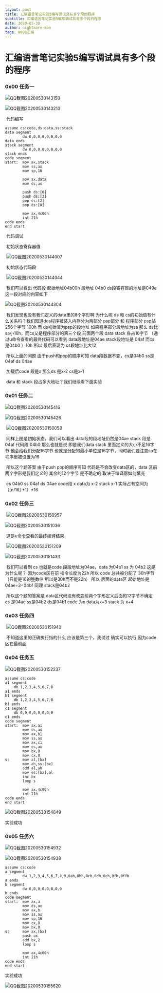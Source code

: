 ```yaml
---
layout: post
title: 汇编语言笔记实验5编写调试具有多个段的程序
subtitle: 汇编语言笔记实验5编写调试具有多个段的程序
date: 2020-05-30
author: nightmare-man
tags: 8086汇编
---
```


# 汇编语言笔记实验5编写调试具有多个段的程序

### 0x00 任务一

![QQ截图20200530143150](/assets/img/QQ截图20200530143150.png)

![QQ截图20200530143210](/assets/img/QQ截图20200530143210.png)

​		代码编写
```assembly
assume cs:code,ds:data,ss:stack
data segment
        dw 0,0,0,0,0,0,0,0
data ends
stack segment
        dw 0,0,0,0,0,0,0,0
stack ends
code segment
start:  mov ax,stack
        mov ss,ax
        mov sp,16

        mov ax,data
        mov ds,ax

        push ds:[0]
        push ds:[2]
        pop ds:[2]
        pop ds:[0]

        mov ax,4c00h
        int 21h
code ends
end start
```

​		代码调试

​		初始状态寄存器值  

​		![QQ截图20200530144007](/assets/img/QQ截图20200530144007.png)

​		初始状态代码段

​		![QQ截图20200530144044](/assets/img/QQ截图20200530144044.png)

​		我们可以看出 代码段 起始地址04b00h 段地址 04b0  ds段寄存器的地址是049e 这一段对应的内容如下

![QQ截图20200530144304](/assets/img/QQ截图20200530144304.png)

​		我们发现也没有我们定义的data里的8个字形啊 为什么呢 ds 和 cs的初始值有什么关系吗？我们知道dos程序被装入内存分为两部分 psp部分 和 程序部分 psp站256个字节 100h 而 ds初始值为psp的段地址 如果程序部分段地址为sa 那么 ds比sa小10h，而cs又是程序部分的第三个段 前面两个段 data stack 各占16字节 （通过u命令查看的最终代码可以看到 data段地址是04ae stack段地址是 04af 而cs是04b0 ）10h  所以 最后表现为 cs段地址比大12   

​		所以上面的问题 由于push和pop的顺序可知 data段数据不变，cs是04b0  ss是04af ds 04ae

​		加载后code 段是x 那么ds 是x-2 cs是x-1

​		data 和 stack 段占多大地址？我们继续看下面实验



### 0x01 任务二

![QQ截图20200530145416](/assets/img/QQ截图20200530145416.png)

![QQ截图20200530145426](/assets/img/QQ截图20200530145426.png)

​	![QQ截图20200530150058](/assets/img/QQ截图20200530150058.png)

​		同样上图是初始状态，我们可以看出  data段的段地址仍然是04ae stack 段是04af 代码段 04b0 那么也就是说 即是我们data stack 里面定义的大小不足16字节  他会给我们分配16字节 也就是分配的最小单位是16字节，同时我们要注意sp在程序里被设置为16

​		所以这个题答案  由于push pop的顺序可知 代码是不会改变data区的，data 区前两个字形是我们定义的 其余的12个字节 是不确定的 取决于编译器如何填充

​		cs 04b0 ss 04af ds 04ae  code段 x data为 x-2 stack x-1  实际占有空间为  （[n/16] +1）*16



### 0x02 任务三

​		![QQ截图20200530150957](/assets/img/QQ截图20200530150957.png)

![QQ截图20200530151036](/assets/img/QQ截图20200530151036.png)

​		这是u命令查看的最终编译结果

​		![QQ截图20200530151209](/assets/img/QQ截图20200530151209.png)

![QQ截图20200530151433](/assets/img/QQ截图20200530151433.png)

​		我们可以看到 cs 也就是code 段段地址为04ae，data 为04b1 ss 为 04b2 这是为什么呢？ 因为code区在前 指令长度为22h 所以 code 总共被分配了 30h字节（只能是16的整数倍 所以是30h而不是22h） 所以 后面的data区 起始地址是 04ae+3=04b1  同理 stack是04b2

​		所以这个题的答案是 data区代码没有改变前两个字形定义后面的12字节不确定  cs 是04ae ss是04b2 ds是04b1   code 为x data为x+3 stack 为 x+4 



### 0x03 任务四

​	![QQ截图20200530151940](/assets/img/QQ截图20200530151940.png)

​		不知道这里的正确执行指的什么 应该是第三个，我试过 确实可以执行 因为code区在最前面



### 0x04 任务五

![QQ截图20200530152237](/assets/img/QQ截图20200530152237.png)

```assembly
assume cs:code
a1 segment
	db 1,2,3,4,5,6,7,8
a1 ends
b1 segment
	db 1,2,3,4,5,6,7,8
b1 ends
c1 segment
	db 0,0,0,0,0,0,0,0
c1 ends
code segment
start:	mov ax,a1
		mov ds,ax
		mov ax,b1
		mov ss,ax
		mov ax,c1
		mov es,ax
		mov bx,0
		mov cx,8
s:		mov al,[bx]
		mov ah,ss:[bx]
		add al,ah
		mov es:[bx],al 
		inc bx
		loop s
		
		mov ax,4c00h
		int 21h
code ends
end start
```

![QQ截图20200530154849](/assets/img/QQ截图20200530154849.png)

实验成功



### 0x05 任务六

![QQ截图20200530154932](/assets/img/QQ截图20200530154932.png)

![QQ截图20200530154938](/assets/img/QQ截图20200530154938.png)

```assembly
assume cs:code
a segment
		dw 1,2,3,4,5,6,7,8,9,0ah,0bh,0ch,0dh,0eh,0fh,0ffh
a ends
b segment
		dw 0,0,0,0,0,0,0,0
b ends
code segment
start:	mov ax,a
		mov ds,ax
		mov ax,b
		mov ss,ax
		mov sp,16
		mov cx,8
		mov bx,0
s:		mov ax,[bx]
		push ax
		add bx,2
		loop s
		
		mov ax,4c00h
		int 21h
code ends
end start
```

实验成功

![QQ截图20200530155620](/assets/img/QQ截图20200530155620.png)